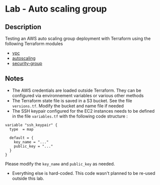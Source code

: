# Lab - Auto scaling group
## Description
Testing an AWS auto scaling group deployment with Terraform using the following Terraform modules
- [vpc](https://registry.terraform.io/modules/terraform-aws-modules/vpc/aws/latest)
- [autoscaling](https://registry.terraform.io/modules/terraform-aws-modules/autoscaling/aws/latest)
- [security-group](https://registry.terraform.io/modules/terraform-aws-modules/security-group/aws/latest)

## Notes
- The AWS credentials are loaded outside Terraform. They can be configured via environnement variables or various other methods
- The Terraform state file is saved in a S3 bucket. See the file `versions.tf`. Modify the bucket and name file if needed
- The SSH keypair configured for the EC2 instances needs to be defined in the file `variables.tf` with the following code structure :
```
variable "ssh_keypair" {
  type 	= map

  default = {
    key_name = "..."
    public_key = "..."
  }
}
```
Please modify the `key_name` and `public_key` as needed.
- Everything else is hard-coded. This code wasn't planned to be re-used outside this lab.
